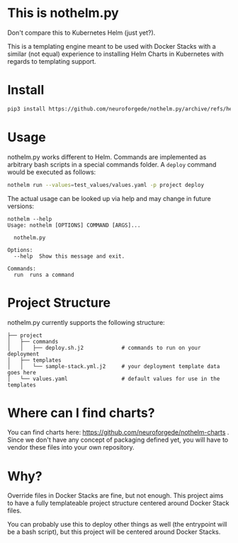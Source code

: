 # This is nothelm.py

Don't compare this to Kubernetes Helm (just yet?).

This is a templating engine meant to be used with Docker Stacks with a similar (not equal) experience to
installing Helm Charts in Kubernetes with regards to templating support.

# Install

```bash
pip3 install https://github.com/neuroforgede/nothelm.py/archive/refs/heads/master.zip
```

# Usage

nothelm.py works different to Helm. Commands are implemented as arbitrary bash scripts in a special commands folder.
A `deploy` command would be executed as follows:

```bash
nothelm run --values=test_values/values.yaml -p project deploy
```

The actual usage can be looked up via help and may change in future versions:

```
nothelm --help
Usage: nothelm [OPTIONS] COMMAND [ARGS]...

  nothelm.py

Options:
  --help  Show this message and exit.

Commands:
  run  runs a command
```

# Project Structure

nothelm.py currently supports the following structure:

```
├── project
│   ├── commands
│   │   ├── deploy.sh.j2            # commands to run on your deployment
│   ├── templates   
│   │   └── sample-stack.yml.j2     # your deployment template data goes here
│   └── values.yaml                 # default values for use in the templates
```

# Where can I find charts?

You can find charts here: https://github.com/neuroforgede/nothelm-charts . Since we don't have any concept of packaging defined yet, you will have to vendor these files into your own repository.

# Why?

Override files in Docker Stacks are fine, but not enough. This project aims to have a fully templateable
project structure centered around Docker Stack files.

You can probably use this to deploy other things as well (the entrypoint will be a bash script), but
this project will be centered around Docker Stacks.
